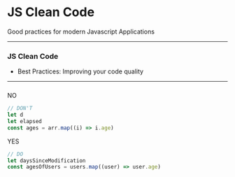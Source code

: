 # JS Clean Code 

Good practices for modern Javascript Applications

---

### JS Clean Code

- Best Practices: Improving your code quality

---

### 

NO
```javascript
// DON'T
let d
let elapsed
const ages = arr.map((i) => i.age)
```

YES
```javascript
// DO
let daysSinceModification
const agesOfUsers = users.map((user) => user.age)
```
